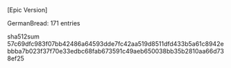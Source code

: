 [Epic Version]

GermanBread: 171 entries

sha512sum 57c69dfc983f07bb42486a64593dde7fc42aa519d8511dfd433b5a61c8942ebbba7b023f37f70e33edbc68fab673591c49aeb650038bb35b2810aa66d738ef25